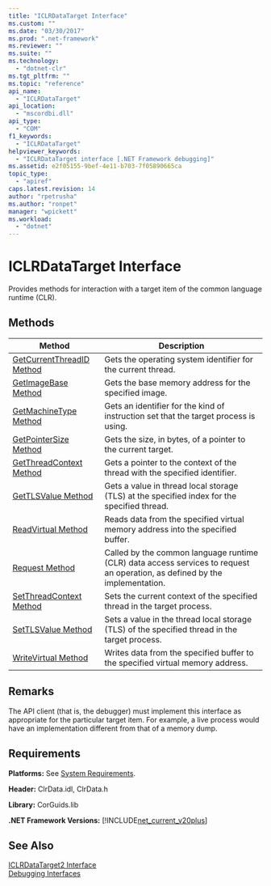 ```yaml
---
title: "ICLRDataTarget Interface"
ms.custom: ""
ms.date: "03/30/2017"
ms.prod: ".net-framework"
ms.reviewer: ""
ms.suite: ""
ms.technology: 
  - "dotnet-clr"
ms.tgt_pltfrm: ""
ms.topic: "reference"
api_name: 
  - "ICLRDataTarget"
api_location: 
  - "mscordbi.dll"
api_type: 
  - "COM"
f1_keywords: 
  - "ICLRDataTarget"
helpviewer_keywords: 
  - "ICLRDataTarget interface [.NET Framework debugging]"
ms.assetid: e2f05155-9bef-4e11-b703-7f05890665ca
topic_type: 
  - "apiref"
caps.latest.revision: 14
author: "rpetrusha"
ms.author: "ronpet"
manager: "wpickett"
ms.workload: 
  - "dotnet"
---
```

# ICLRDataTarget Interface
Provides methods for interaction with a target item of the common language runtime (CLR).  
  
## Methods  
  
|Method|Description|  
|------------|-----------------|  
|[GetCurrentThreadID Method](../../../../docs/framework/unmanaged-api/debugging/iclrdatatarget-getcurrentthreadid-method.md)|Gets the operating system identifier for the current thread.|  
|[GetImageBase Method](../../../../docs/framework/unmanaged-api/debugging/iclrdatatarget-getimagebase-method.md)|Gets the base memory address for the specified image.|  
|[GetMachineType Method](../../../../docs/framework/unmanaged-api/debugging/iclrdatatarget-getmachinetype-method.md)|Gets an identifier for the kind of instruction set that the target process is using.|  
|[GetPointerSize Method](../../../../docs/framework/unmanaged-api/debugging/iclrdatatarget-getpointersize-method.md)|Gets the size, in bytes, of a pointer to the current target.|  
|[GetThreadContext Method](../../../../docs/framework/unmanaged-api/debugging/iclrdatatarget-getthreadcontext-method.md)|Gets a pointer to the context of the thread with the specified identifier.|  
|[GetTLSValue Method](../../../../docs/framework/unmanaged-api/debugging/iclrdatatarget-gettlsvalue-method.md)|Gets a value in thread local storage (TLS) at the specified index for the specified thread.|  
|[ReadVirtual Method](../../../../docs/framework/unmanaged-api/debugging/iclrdatatarget-readvirtual-method.md)|Reads data from the specified virtual memory address into the specified buffer.|  
|[Request Method](../../../../docs/framework/unmanaged-api/debugging/iclrdatatarget-request-method.md)|Called by the common language runtime (CLR) data access services to request an operation, as defined by the implementation.|  
|[SetThreadContext Method](../../../../docs/framework/unmanaged-api/debugging/iclrdatatarget-setthreadcontext-method.md)|Sets the current context of the specified thread in the target process.|  
|[SetTLSValue Method](../../../../docs/framework/unmanaged-api/debugging/iclrdatatarget-settlsvalue-method.md)|Sets a value in the thread local storage (TLS) of the specified thread in the target process.|  
|[WriteVirtual Method](../../../../docs/framework/unmanaged-api/debugging/iclrdatatarget-writevirtual-method.md)|Writes data from the specified buffer to the specified virtual memory address.|  
  
## Remarks  
 The API client (that is, the debugger) must implement this interface as appropriate for the particular target item. For example, a live process would have an implementation different from that of a memory dump.  
  
## Requirements  
 **Platforms:** See [System Requirements](../../../../docs/framework/get-started/system-requirements.md).  
  
 **Header:** ClrData.idl, ClrData.h  
  
 **Library:** CorGuids.lib  
  
 **.NET Framework Versions:** [!INCLUDE[net_current_v20plus](../../../../includes/net-current-v20plus-md.md)]  
  
## See Also  
 [ICLRDataTarget2 Interface](../../../../docs/framework/unmanaged-api/debugging/iclrdatatarget2-interface.md)  
 [Debugging Interfaces](../../../../docs/framework/unmanaged-api/debugging/debugging-interfaces.md)
